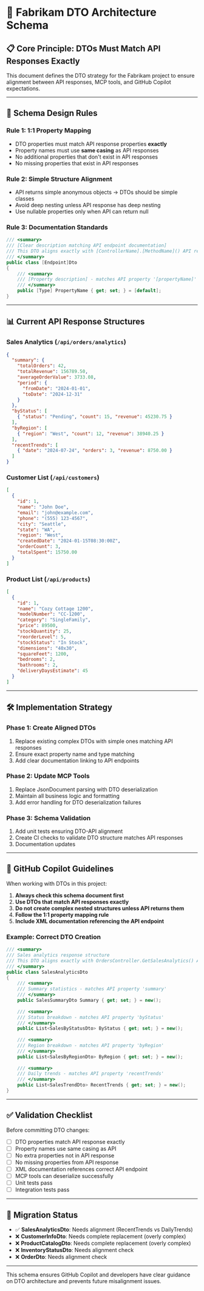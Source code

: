 # 🔄 **Fabrikam DTO Architecture Schema**

## 📋 **Core Principle: DTOs Must Match API Responses Exactly**

This document defines the DTO strategy for the Fabrikam project to ensure alignment between API responses, MCP tools, and GitHub Copilot expectations.

---

## 🎯 **Schema Design Rules**

### **Rule 1: 1:1 Property Mapping**
- DTO properties must match API response properties **exactly**
- Property names must use **same casing** as API responses
- No additional properties that don't exist in API responses
- No missing properties that exist in API responses

### **Rule 2: Simple Structure Alignment**
- API returns simple anonymous objects → DTOs should be simple classes
- Avoid deep nesting unless API response has deep nesting
- Use nullable properties only when API can return null

### **Rule 3: Documentation Standards**
```csharp
/// <summary>
/// [Clear description matching API endpoint documentation]
/// This DTO aligns exactly with [ControllerName].[MethodName]() API response
/// </summary>
public class [Endpoint]Dto
{
    /// <summary>
    /// [Property description] - matches API property '[propertyName]'
    /// </summary>
    public [Type] PropertyName { get; set; } = [default];
}
```

---

## 📊 **Current API Response Structures**

### **Sales Analytics** (`/api/orders/analytics`)
```json
{
  "summary": {
    "totalOrders": 42,
    "totalRevenue": 156789.50,
    "averageOrderValue": 3733.08,
    "period": {
      "fromDate": "2024-01-01",
      "toDate": "2024-12-31"
    }
  },
  "byStatus": [
    { "status": "Pending", "count": 15, "revenue": 45230.75 }
  ],
  "byRegion": [
    { "region": "West", "count": 12, "revenue": 38940.25 }
  ],
  "recentTrends": [
    { "date": "2024-07-24", "orders": 3, "revenue": 8750.00 }
  ]
}
```

### **Customer List** (`/api/customers`)
```json
[
  {
    "id": 1,
    "name": "John Doe",
    "email": "john@example.com",
    "phone": "(555) 123-4567",
    "city": "Seattle",
    "state": "WA",
    "region": "West",
    "createdDate": "2024-01-15T08:30:00Z",
    "orderCount": 3,
    "totalSpent": 15750.00
  }
]
```

### **Product List** (`/api/products`)
```json
[
  {
    "id": 1,
    "name": "Cozy Cottage 1200",
    "modelNumber": "CC-1200",
    "category": "SingleFamily",
    "price": 89500,
    "stockQuantity": 25,
    "reorderLevel": 5,
    "stockStatus": "In Stock",
    "dimensions": "40x30",
    "squareFeet": 1200,
    "bedrooms": 2,
    "bathrooms": 2,
    "deliveryDaysEstimate": 45
  }
]
```

---

## 🛠️ **Implementation Strategy**

### **Phase 1: Create Aligned DTOs**
1. Replace existing complex DTOs with simple ones matching API responses
2. Ensure exact property name and type matching
3. Add clear documentation linking to API endpoints

### **Phase 2: Update MCP Tools**
1. Replace JsonDocument parsing with DTO deserialization
2. Maintain all business logic and formatting
3. Add error handling for DTO deserialization failures

### **Phase 3: Schema Validation**
1. Add unit tests ensuring DTO-API alignment
2. Create CI checks to validate DTO structure matches API responses
3. Documentation updates

---

## 🤖 **GitHub Copilot Guidelines**

When working with DTOs in this project:

1. **Always check this schema document first**
2. **Use DTOs that match API responses exactly**
3. **Do not create complex nested structures unless API returns them**
4. **Follow the 1:1 property mapping rule**
5. **Include XML documentation referencing the API endpoint**

### **Example: Correct DTO Creation**
```csharp
/// <summary>
/// Sales analytics response structure
/// This DTO aligns exactly with OrdersController.GetSalesAnalytics() API response
/// </summary>
public class SalesAnalyticsDto
{
    /// <summary>
    /// Summary statistics - matches API property 'summary'
    /// </summary>
    public SalesSummaryDto Summary { get; set; } = new();
    
    /// <summary>
    /// Status breakdown - matches API property 'byStatus'
    /// </summary>
    public List<SalesByStatusDto> ByStatus { get; set; } = new();
    
    /// <summary>
    /// Region breakdown - matches API property 'byRegion'
    /// </summary>
    public List<SalesByRegionDto> ByRegion { get; set; } = new();
    
    /// <summary>
    /// Daily trends - matches API property 'recentTrends'
    /// </summary>
    public List<SalesTrendDto> RecentTrends { get; set; } = new();
}
```

---

## ✅ **Validation Checklist**

Before committing DTO changes:

- [ ] DTO properties match API response exactly
- [ ] Property names use same casing as API
- [ ] No extra properties not in API response  
- [ ] No missing properties from API response
- [ ] XML documentation references correct API endpoint
- [ ] MCP tools can deserialize successfully
- [ ] Unit tests pass
- [ ] Integration tests pass

---

## 🔄 **Migration Status**

- ✅ **SalesAnalyticsDto**: Needs alignment (RecentTrends vs DailyTrends)
- ❌ **CustomerInfoDto**: Needs complete replacement (overly complex)
- ❌ **ProductCatalogDto**: Needs complete replacement (overly complex)
- ❌ **InventoryStatusDto**: Needs alignment check
- ❌ **OrderDto**: Needs alignment check

---

This schema ensures GitHub Copilot and developers have clear guidance on DTO architecture and prevents future misalignment issues.
